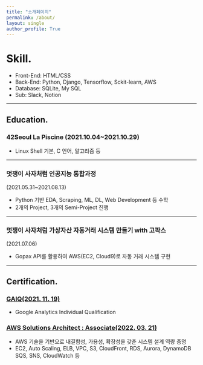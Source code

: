 ```yaml
---
title: "소개페이지"
permalink: /about/
layout: single
author_profile: True
---
```


# Skill.

- Front-End: HTML/CSS
- Back-End: Python, Django, Tensorflow, Sckit-learn, AWS
- Database: SQLite, My SQL
- Sub: Slack, Notion

---

## Education.

### 42Seoul La Piscine (2021.10.04~2021.10.29)

- Linux Shell 기본, C 언어, 알고리즘 등

---

### 멋쟁이 사자처럼 인공지능 통합과정
(2021.05.31~2021.08.13)

- Python 기반 EDA, Scraping, ML, DL, Web Development 등 수학
- 2개의 Project, 3개의 Semi-Project 진행

---

### 멋쟁이 사자처럼 가상자산 자동거래 시스템 만들기 with 고팍스
(2021.07.06)

- Gopax API를 활용하여 AWS(EC2, Cloud9)로 자동 거래 시스템 구현

---

## Certification.

### [GAIQ(2021. 11. 19)](https://cf-templates-1gnc75d3v3nv5-ap-northeast-2.s3.ap-northeast-2.amazonaws.com/Google+%E1%84%8B%E1%85%A2%E1%84%82%E1%85%A5%E1%86%AF%E1%84%85%E1%85%B5%E1%84%90%E1%85%B5%E1%86%A8%E1%84%89%E1%85%B3+Individual+Qualification+_+Google.pdf)

- Google Analytics Individual Qualification

### [AWS Solutions Architect : Associate(2022. 03. 21)](https://www.credly.com/badges/cd70b973-fb4a-43e7-8dc5-5e84038f00b9/public_url)

- AWS 기술을 기반으로 내결함성, 가용성, 확장성을 갖춘 시스템 설계 역량 증명
- EC2, Auto Scaling, ELB, VPC, S3, CloudFront, RDS, Aurora, DynamoDB SQS, SNS, CloudWatch 등